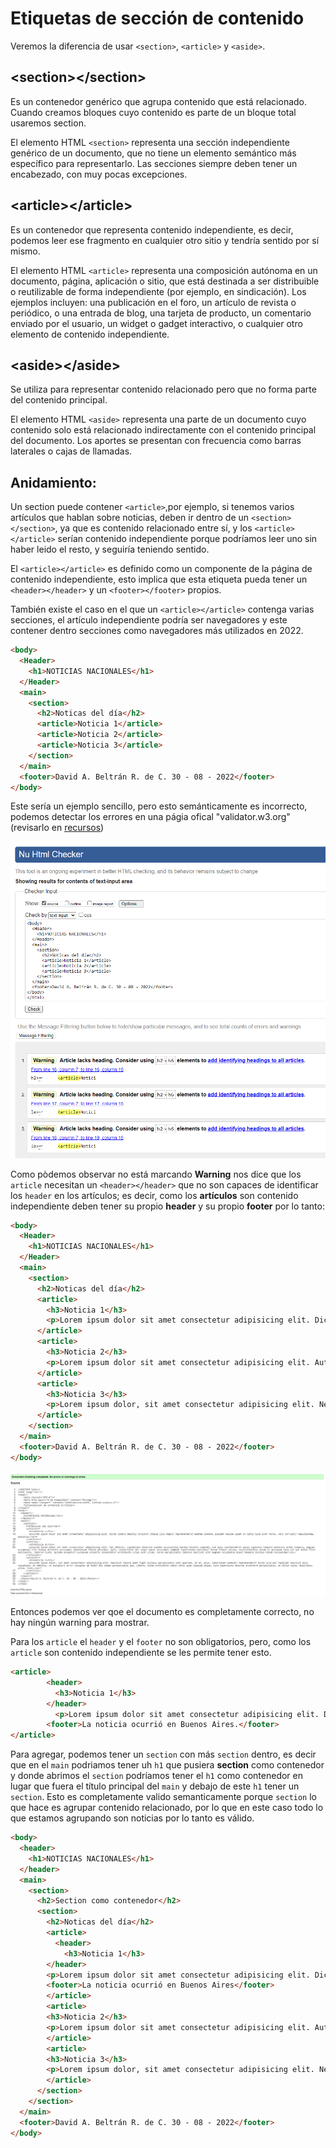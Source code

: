 # Etiquetas de sección de contenido

Veremos la diferencia de usar ``<section>``, ``<article>`` y ``<aside>``.

## \<section>\</section>
Es un contenedor genérico que agrupa contenido que está relacionado. Cuando creamos bloques cuyo contenido es parte de un bloque total usaremos section.

El elemento HTML ``<section>`` representa una sección independiente genérico de un documento, que no tiene un elemento semántico más específico para representarlo. Las secciones siempre deben tener un encabezado, con muy pocas excepciones.

## \<article>\</article>
Es un contenedor que representa contenido independiente, es decir, podemos leer ese fragmento en cualquier otro sitio y tendría sentido por sí mismo.

El elemento HTML ``<article>`` representa una composición autónoma en un documento, página, aplicación o sitio, que está destinada a ser distribuible o reutilizable de forma independiente (por ejemplo, en sindicación). Los ejemplos incluyen: una publicación en el foro, un artículo de revista o periódico, o una entrada de blog, una tarjeta de producto, un comentario enviado por el usuario, un widget o gadget interactivo, o cualquier otro elemento de contenido independiente.

## \<aside>\</aside>
Se utiliza para representar contenido relacionado pero que no forma parte del contenido principal.

El elemento HTML ``<aside>`` representa una parte de un documento cuyo contenido solo está relacionado indirectamente con el contenido principal del documento. Los aportes se presentan con frecuencia como barras laterales o cajas de llamadas.

## Anidamiento:
Un section puede contener ``<article>``,por ejemplo, si tenemos varios artículos que hablan sobre noticias, deben ir dentro de un ``<section></section>``, ya que es contenido relacionado entre sí, y los ``<article></article>`` serían contenido independiente porque podríamos leer uno sin haber leido el resto, y seguiría teniendo sentido.

El `<article></article>` es definido como un componente de la página de contenido independiente, esto implica que esta etiqueta pueda tener un `<header></header>` y un `<footer></footer>` propios.

También existe el caso en el que un `<article></article>` contenga varias secciones, el artículo independiente podría ser navegadores y este contener dentro secciones como navegadores más utilizados en 2022.

```html
<body>
  <Header>
    <h1>NOTICIAS NACIONALES</h1>
  </Header>
  <main>
    <section>
      <h2>Noticas del día</h2>
      <article>Noticia 1</article>
      <article>Noticia 2</article>
      <article>Noticia 3</article>
    </section>
  </main>
  <footer>David A. Beltrán R. de C. 30 - 08 - 2022</footer>
</body>
```
Este sería un ejemplo sencillo, pero esto semánticamente es incorrecto, podemos detectar los errores en una págia ofical "validator.w3.org" (revisarlo en [recursos](/markdown/Recursos.md "Apartado para el uso de herramientas"))

![Validator](/media/Error_article.png)

Como pòdemos observar no está marcando **Warning** nos dice que los `article` necesitan un `<header></header>` que no son capaces de identificar los `header` en los artículos; es decir, como los **artículos** son contenido independiente deben tener su propio **header** y su propio **footer** por lo tanto:

~~~html
<body>
  <Header>
    <h1>NOTICIAS NACIONALES</h1>
  </Header>
  <main>
    <section>
      <h2>Noticas del día</h2>
      <article>
        <h3>Noticia 1</h3>
        <p>Lorem ipsum dolor sit amet consectetur adipisicing elit. Dicta libero debitis incidunt itaque illo magni? Reprehenderit beatae commodi placeat maxime ipsam in optio quia sunt rerum, vero corrupti? Repudiandae, mollitia.</p>
      </article>
      <article>
        <h3>Noticia 2</h3>
        <p>Lorem ipsum dolor sit amet consectetur adipisicing elit. Aut debitis, cupiditate deserunt quidem accusantium maxime facilis commodi, sed ipsa reprehenderit quasi sapiente tempore delectus animi tempora, magnam assumenda illo itaque deleniti accusamus laboriosam libero possimus. Quis, consectetur hic sequi natus accusamus commodi repellendus possimus! Rerum libero soluta, necessitatibus totam et quisquam ipsa vel qui dolor illo! Reiciendis, laborum iusto. Quidem excepturi quisquam corporis consectetur architecto culpa sunt ullam, rerum perspiciatis laborum nesciunt sint magnam voluptatum quasi tempore ducimus totam recusandae!</p>
      </article>
      <article>
        <h3>Noticia 3</h3>
        <p>Lorem ipsum dolor, sit amet consectetur adipisicing elit. Nesciunt facere amet fugit ducimus perspiciatis odit aperiam, id at, eius, laboriosam commodi? Reprehenderit dicta iure est repellat nesciunt eius voluptate, at debitis, ut excepturi error voluptas ab modi? Eos saepe perspiciatis quo. Libero, totam architecto nobis nihil quam numquam atque, iure asperiores dolorum inventore perspiciatis, ex dicta nulla. Doloribus, alias. Iure.</p>
      </article>
    </section>
  </main>
  <footer>David A. Beltrán R. de C. 30 - 08 - 2022</footer>
</body>
~~~

![Validator](/media/Estructura_correcta_article.png)

Entonces podemos ver qoe el documento es completamente correcto, no hay ningún warning para mostrar.

Para los `article` el `header` y el `footer` no son obligatorios, pero, como los `article` son contenido independiente se les permite tener esto.

~~~html
<article>
        <header>
          <h3>Noticia 1</h3>
        </header>
          <p>Lorem ipsum dolor sit amet consectetur adipisicing elit. Dicta libero debitis incidunt itaque illo magni? Reprehenderit beatae commodi placeat maxime ipsam in optio quia sunt rerum, vero corrupti? Repudiandae, mollitia.</p>
        <footer>La noticia ocurrió en Buenos Aires.</footer>
</article>

~~~

Para agregar, podemos tener un ``section`` con más `section` dentro, es decir que en el `main` podriamos tener uh `h1` que pusiera **section** como contenedor y donde abrimos el `section` podríamos tener el `h1` como contenedor en lugar que fuera el título principal del
`main` y debajo de este `h1` tener un `section`. Esto es completamente valido semanticamente porque ``section`` lo que hace es agrupar contenido relacionado, por lo que en este caso todo lo que estamos agrupando son noticias por lo tanto es válido.

~~~html
<body>
  <header>
    <h1>NOTICIAS NACIONALES</h1>
  </header>
  <main>
    <section>
      <h2>Section como contenedor</h2>
      <section>
        <h2>Noticas del día</h2>
        <article>
          <header>
            <h3>Noticia 1</h3>
        </header>
        <p>Lorem ipsum dolor sit amet consectetur adipisicing elit. Dicta libero debitis incidunt itaque illo magni? Reprehenderit beatae commodi placeat maxime ipsam in optio quia sunt rerum, vero corrupti? Repudiandae, mollitia.</p>
        <footer>La noticia ocurrió en Buenos Aires</footer>
        </article>
        <article>
        <h3>Noticia 2</h3>
        <p>Lorem ipsum dolor sit amet consectetur adipisicing elit. Aut debitis, cupiditate deserunt quidem accusantium maxime facilis commodi, sed ipsa reprehenderit quasi sapiente tempore delectus animi tempora, magnam assumenda illo itaque deleniti accusamus laboriosam libero possimus. Quis, consectetur hic sequi natus accusamus commodi repellendus possimus! Rerum libero soluta, necessitatibus totam et quisquam ipsa vel qui dolor illo! Reiciendis, laborum iusto. Quidem excepturi quisquam corporis consectetur architecto culpa sunt ullam, rerum perspiciatis laborum nesciunt sint magnam voluptatum quasi tempore ducimus totam recusandae!</p>
        </article>
        <article>
        <h3>Noticia 3</h3>
        <p>Lorem ipsum dolor, sit amet consectetur adipisicing elit. Nesciunt facere amet fugit ducimus perspiciatis odit aperiam, id at, eius, laboriosam commodi? Reprehenderit dicta iure est repellat nesciunt eius voluptate, at debitis, ut excepturi error voluptas ab modi? Eos saepe perspiciatis quo. Libero, totam architecto nobis nihil quam numquam atque, iure asperiores dolorum inventore perspiciatis, ex dicta nulla. Doloribus, alias. Iure.</p>
        </article>
      </section>
    </section>
  </main>
  <footer>David A. Beltrán R. de C. 30 - 08 - 2022</footer>
</body>
~~~




